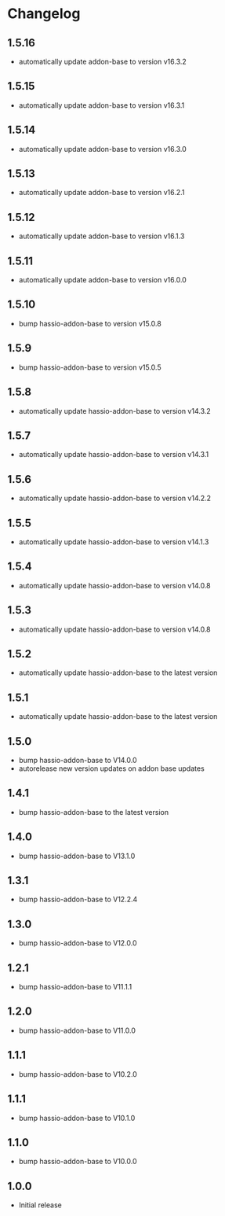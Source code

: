 # Changelog
## 1.5.16
- automatically update addon-base to version v16.3.2

## 1.5.15
- automatically update addon-base to version v16.3.1

## 1.5.14
- automatically update addon-base to version v16.3.0

## 1.5.13
- automatically update addon-base to version v16.2.1

## 1.5.12
- automatically update addon-base to version v16.1.3

## 1.5.11
- automatically update addon-base to version v16.0.0

## 1.5.10
- bump hassio-addon-base to version v15.0.8

## 1.5.9
- bump hassio-addon-base to version v15.0.5

## 1.5.8
- automatically update hassio-addon-base to version v14.3.2

## 1.5.7
- automatically update hassio-addon-base to version v14.3.1

## 1.5.6
- automatically update hassio-addon-base to version v14.2.2

## 1.5.5
- automatically update hassio-addon-base to version v14.1.3

## 1.5.4
- automatically update hassio-addon-base to version v14.0.8

## 1.5.3
- automatically update hassio-addon-base to version v14.0.8

## 1.5.2
- automatically update hassio-addon-base to the latest version

## 1.5.1
- automatically update hassio-addon-base to the latest version

## 1.5.0
- bump hassio-addon-base to V14.0.0
- autorelease new version updates on addon base updates

## 1.4.1
- bump hassio-addon-base to the latest version

## 1.4.0
- bump hassio-addon-base to V13.1.0

## 1.3.1
- bump hassio-addon-base to V12.2.4

## 1.3.0
- bump hassio-addon-base to V12.0.0

## 1.2.1
- bump hassio-addon-base to V11.1.1

## 1.2.0
- bump hassio-addon-base to V11.0.0

## 1.1.1
- bump hassio-addon-base to V10.2.0

## 1.1.1
- bump hassio-addon-base to V10.1.0

## 1.1.0
- bump hassio-addon-base to V10.0.0

## 1.0.0
- Initial release